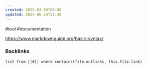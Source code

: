```yaml
---
created: 2025-03-03T08:00
updated: 2025-06-14T21:38
---
```

#tool #documentation

https://www.markdownguide.org/basic-syntax/

### Backlinks
```dataview 
list from [[#]] where contains(file.outlinks, this.file.link)
```

